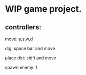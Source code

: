 # WIP game project.

## controllers:

move: a,s,w,d

dig: space bar and move

place dirt: shift and move

spawn enemy: f